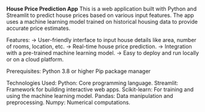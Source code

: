 **House Price Prediction App**
This is a web application built with Python and Streamlit to predict house prices based on various input features. The app uses a machine learning model trained on historical housing data to provide accurate price estimates.

Features:
-> User-friendly interface to input house details like area, number of rooms, location, etc.
-> Real-time house price prediction.
-> Integration with a pre-trained machine learning model.
-> Easy to deploy and run locally or on a cloud platform.

Prerequisites:
Python 3.8 or higher
Pip package manager

Technologies Used:
Python: Core programming language.
Streamlit: Framework for building interactive web apps.
Scikit-learn: For training and using the machine learning model.
Pandas: Data manipulation and preprocessing.
Numpy: Numerical computations.
